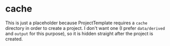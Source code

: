 cache
================

This is just a placeholder because ProjectTemplate requires a `cache` directory in order to create a project. I don't want one (I prefer `data/derived` and `output` for this purpose), so it is hidden straight after the project is created.
